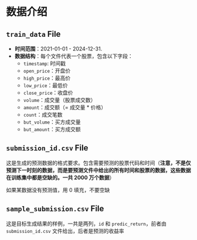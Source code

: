 # 数据介绍

## `train_data` File

- **时间范围**：2021-01-01 - 2024-12-31.
- **数据结构**：每个文件代表一个股票，包含以下字段：
   - `timestamp`: 时间戳
   - `open_price`：开盘价
   - `high_price`：最高价
   - `low_price`：最低价
   - `close_price`：收盘价
   - `volume`：成交量（股票成交数）
   - `amount`：成交额（= 成交量 * 价格）
   - `count`：成交笔数
   - `but_volume`：买方成交量
   - `but_amount`：买方成交额

## `submission_id.csv` File

这是生成的预测数据的格式要求。包含需要预测的股票代码和时间（**注意，不是仅预测下一时刻的数据，而是要预测文件中给出的所有时间和股票的数据，这些数据在训练集中都是空缺的。一共 2000 万个数据**）

如果某数据没有预测值，用 0 填充，不要空缺

## `sample_submission.csv` File

这是目标生成结果的样例，一共是两列，`id` 和 `predic_return`，前者由 `submission_id.csv` 文件给出，后者是预测的收益率